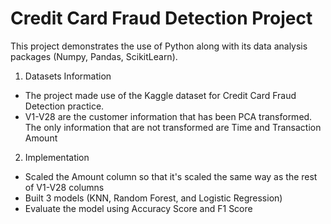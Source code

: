 # Credit Card Fraud Detection Project

This project demonstrates the use of Python along with its data analysis packages (Numpy, Pandas, ScikitLearn).

1. Datasets Information
- The project made use of the Kaggle dataset for Credit Card Fraud Detection practice.
- V1-V28 are the customer information that has been PCA transformed. The only information that are not transformed are Time and Transaction Amount

2. Implementation
- Scaled the Amount column so that it's scaled the same way as the rest of V1-V28 columns
- Built 3 models (KNN, Random Forest, and Logistic Regression)
- Evaluate the model using Accuracy Score and F1 Score

